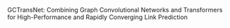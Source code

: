 GCTransNet: Combining Graph Convolutional Networks and Transformers for High-Performance and Rapidly Converging Link Prediction
